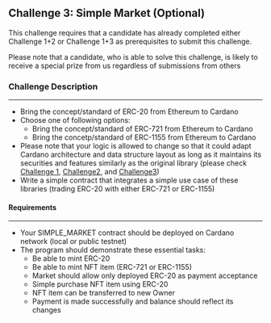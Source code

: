 ## Challenge 3: Simple Market (Optional)

This challenge requires that a candidate has already completed either Challenge 1+2 or Challenge 1+3 as prerequisites to submit this challenge. 

Please note that a candidate, who is able to solve this challenge, is likely to receive a special prize from us regardless of submissions from others

### Challenge Description

____

- Bring the concept/standard of ERC-20 from Ethereum to Cardano
- Choose one of following options:
  - Bring the concept/standard of ERC-721 from Ethereum to Cardano
  - Bring the concetp/standard of ERC-1155 from Ethereum to Cardano
- Please note that your logic is allowed to change so that it could adapt Cardano architecture and data structure layout as long as it maintains its securities and features similarly as the original library (please check [Challenge 1](./Challenge1.md), [Challenge2](./Challenge2.md), and [Challenge3](./Challenge3.md))
- Write a simple contract that integrates a simple use case of these libraries (trading ERC-20 with either ERC-721 or ERC-1155)

#### Requirements

____

- Your SIMPLE_MARKET contract should be deployed on Cardano network (local or public testnet)
- The program should demonstrate these essential tasks:
  - Be able to mint ERC-20
  - Be able to mint NFT item (ERC-721 or ERC-1155)
  - Market should allow only deployed ERC-20 as payment acceptance
  - Simple purchase NFT item using ERC-20
  - NFT item can be transferred to new Owner
  - Payment is made successfully and balance should reflect its changes
